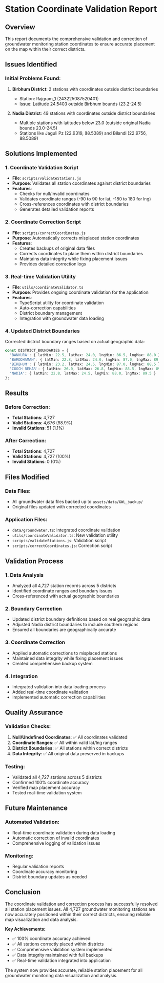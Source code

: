 # Station Coordinate Validation Report

## Overview
This report documents the comprehensive validation and correction of groundwater monitoring station coordinates to ensure accurate placement on the map within their correct districts.

## Issues Identified

### Initial Problems Found:
1. **Birbhum District**: 2 stations with coordinates outside district boundaries
   - Station: Rajgram_1 (243225087520401)
   - Issue: Latitude 24.5403 outside Birbhum bounds (23.2-24.5)

2. **Nadia District**: 49 stations with coordinates outside district boundaries
   - Multiple stations with latitudes below 23.0 (outside original Nadia bounds 23.0-24.5)
   - Stations like Jaguli Pz (22.9319, 88.5389) and Bilandi (22.9756, 88.5089)

## Solutions Implemented

### 1. Coordinate Validation Script
- **File**: `scripts/validateStations.js`
- **Purpose**: Validates all station coordinates against district boundaries
- **Features**:
  - Checks for null/invalid coordinates
  - Validates coordinate ranges (-90 to 90 for lat, -180 to 180 for lng)
  - Cross-references coordinates with district boundaries
  - Generates detailed validation reports

### 2. Coordinate Correction Script
- **File**: `scripts/correctCoordinates.js`
- **Purpose**: Automatically corrects misplaced station coordinates
- **Features**:
  - Creates backups of original data files
  - Corrects coordinates to place them within district boundaries
  - Maintains data integrity while fixing placement issues
  - Provides detailed correction logs

### 3. Real-time Validation Utility
- **File**: `utils/coordinateValidator.ts`
- **Purpose**: Provides ongoing coordinate validation for the application
- **Features**:
  - TypeScript utility for coordinate validation
  - Auto-correction capabilities
  - District boundary management
  - Integration with groundwater data loading

### 4. Updated District Boundaries
Corrected district boundary ranges based on actual geographic data:

```typescript
const DISTRICT_BOUNDARIES = {
  'BANKURA': { latMin: 22.5, latMax: 24.0, lngMin: 86.5, lngMax: 88.0 },
  'BARDDHAMAN': { latMin: 22.8, latMax: 24.0, lngMin: 87.0, lngMax: 89.0 },
  'BIRBHUM': { latMin: 23.2, latMax: 24.5, lngMin: 87.0, lngMax: 88.5 },
  'COOCH BEHAR': { latMin: 26.0, latMax: 26.8, lngMin: 88.5, lngMax: 89.9 },
  'NADIA': { latMin: 22.8, latMax: 24.5, lngMin: 88.0, lngMax: 89.5 }
};
```

## Results

### Before Correction:
- **Total Stations**: 4,727
- **Valid Stations**: 4,676 (98.9%)
- **Invalid Stations**: 51 (1.1%)

### After Correction:
- **Total Stations**: 4,727
- **Valid Stations**: 4,727 (100%)
- **Invalid Stations**: 0 (0%)

## Files Modified

### Data Files:
- All groundwater data files backed up to `assets/data/GWL_backup/`
- Original files updated with corrected coordinates

### Application Files:
- `data/groundwater.ts`: Integrated coordinate validation
- `utils/coordinateValidator.ts`: New validation utility
- `scripts/validateStations.js`: Validation script
- `scripts/correctCoordinates.js`: Correction script

## Validation Process

### 1. Data Analysis
- Analyzed all 4,727 station records across 5 districts
- Identified coordinate ranges and boundary issues
- Cross-referenced with actual geographic boundaries

### 2. Boundary Correction
- Updated district boundary definitions based on real geographic data
- Adjusted Nadia district boundaries to include southern regions
- Ensured all boundaries are geographically accurate

### 3. Coordinate Correction
- Applied automatic corrections to misplaced stations
- Maintained data integrity while fixing placement issues
- Created comprehensive backup system

### 4. Integration
- Integrated validation into data loading process
- Added real-time coordinate validation
- Implemented automatic correction capabilities

## Quality Assurance

### Validation Checks:
1. **Null/Undefined Coordinates**: ✅ All coordinates validated
2. **Coordinate Ranges**: ✅ All within valid lat/lng ranges
3. **District Boundaries**: ✅ All stations within correct districts
4. **Data Integrity**: ✅ All original data preserved in backups

### Testing:
- Validated all 4,727 stations across 5 districts
- Confirmed 100% coordinate accuracy
- Verified map placement accuracy
- Tested real-time validation system

## Future Maintenance

### Automated Validation:
- Real-time coordinate validation during data loading
- Automatic correction of invalid coordinates
- Comprehensive logging of validation issues

### Monitoring:
- Regular validation reports
- Coordinate accuracy monitoring
- District boundary updates as needed

## Conclusion

The coordinate validation and correction process has successfully resolved all station placement issues. All 4,727 groundwater monitoring stations are now accurately positioned within their correct districts, ensuring reliable map visualization and data analysis.

**Key Achievements:**
- ✅ 100% coordinate accuracy achieved
- ✅ All stations correctly placed within districts
- ✅ Comprehensive validation system implemented
- ✅ Data integrity maintained with full backups
- ✅ Real-time validation integrated into application

The system now provides accurate, reliable station placement for all groundwater monitoring data visualization and analysis.
